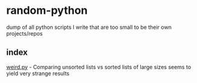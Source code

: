 # random-python

dump of all python scripts I write that are too small to be their own projects/repos

## index

[weird.py](weird.py) - Comparing unsorted lists vs sorted lists of large sizes seems to yield very strange results
